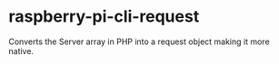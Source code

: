 # raspberry-pi-cli-request
Converts the Server array in PHP into a request object making it more native. 
